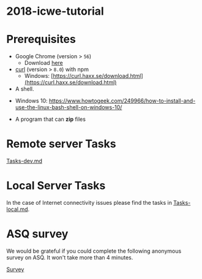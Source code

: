 # 2018-icwe-tutorial

# Prerequisites

* Google Chrome (version > `56`)
    - Download [here](https://www.google.com/chrome/)
* [curl](https://nodejs.org/en/) (version > `8.0`) with npm
    - Windows: [https://curl.haxx.se/download.html](https://curl.haxx.se/download.html)
* A shell. 
 - Windows 10:  https://www.howtogeek.com/249966/how-to-install-and-use-the-linux-bash-shell-on-windows-10/
* A program that can __zip__ files

# Remote server Tasks

[Tasks-dev.md](./Tasks-dev.md)

# Local Server Tasks 

In the case of Internet connectivity issues please find the tasks in [Tasks-local.md](./Tasks-local.md).

# ASQ survey

We would be grateful if you could complete the following anonymous survey on ASQ. It won't take more than 4 minutes.

[Survey](https://goo.gl/forms/0gytE7as4PBKVfvs1)